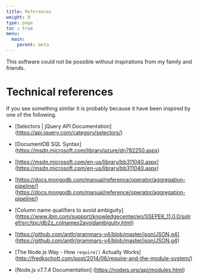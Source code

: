 ```yaml
---
title: References
weight: 0
type: page
toc : true
menu:
  main:
    parent: meta
---
```


This software could not be possible without inspirations from my family and friends.


# Technical references
If you see something similar it is probably because it have been inspired by one of the following.

* [Selectors | jQuery API Documentation] (https://api.jquery.com/category/selectors/)
* [DocumentDB SQL Syntax] (https://msdn.microsoft.com/library/azure/dn782250.aspx)
* [https://msdn.microsoft.com/en-us/library/bb311040.aspx] (https://msdn.microsoft.com/en-us/library/bb311040.aspx)
* [https://docs.mongodb.com/manual/reference/operator/aggregation-pipeline/] (https://docs.mongodb.com/manual/reference/operator/aggregation-pipeline/)
* [Column name qualifiers to avoid ambiguity] (https://www.ibm.com/support/knowledgecenter/en/SSEPEK_11.0.0/sqlref/src/tpc/db2z_colnames2avoidambiguity.html)
* [https://github.com/antlr/grammars-v4/blob/master/json/JSON.g4] (https://github.com/antlr/grammars-v4/blob/master/json/JSON.g4)

* [The Node.js Way - How `require()` Actually Works] (http://fredkschott.com/post/2014/06/require-and-the-module-system/)
* [Node.js v7.7.4 Documentation] (https://nodejs.org/api/modules.html)